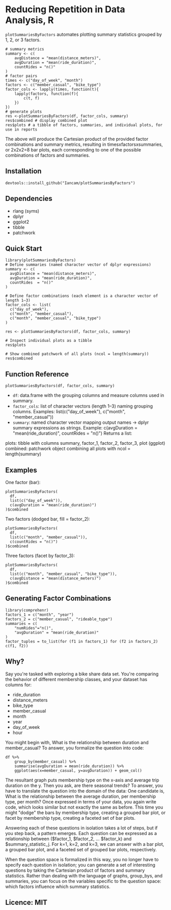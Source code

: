 # Reducing Repetition in Data Analysis, R

`plotSummariesByFactors` automates plotting summary statistics grouped by 1, 2, or 3 factors.

```{r}
# summary metrics
summary <- c(
	avgDistance = "mean(distance_meters)",
	avgDuration = "mean(ride_duration)",
    countRides = "n()"
)
# factor pairs
times <- c("day_of_week", "month")
factors <- c("member_casual", "bike_type")
factor_cols <- lapply(times, function(t){
	lapply(factors, function(f){
		c(t, f)
	})
})
# generate plots
res <-plotSummariesByFactors(df, factor_cols, summary)
res$combined # display combined plot
res$plots # a tibble of factors, summaries, and individual plots, for use in reports
```

The above will produce the Cartesian product of the provided factor combinations and summary metrics, resulting in timesxfactorsxsummaries, or 2x2x2=8 bar plots, each corresponding to one of the possible combinations of factors and summaries.

## Installation

```{r}
devtools::install_github("Iancam/plotSummariesByFactors")
```

## Dependencies

- rlang (syms)
- dplyr
- ggplot2
- tibble
- patchwork

## Quick Start

```{r}
library(plotSummariesByFactors)
# Define summaries (named character vector of dplyr expressions)
summary <- c(
  avgDistance = "mean(distance_meters)",
  avgDuration = "mean(ride_duration)",
  countRides  = "n()"
)

# Define factor combinations (each element is a character vector of length 1–3)
factor_cols <- list(
  c("day_of_week"),
  c("month", "member_casual"),
  c("month", "member_casual", "bike_type")
)

res <- plotSummariesByFactors(df, factor_cols, summary)

# Inspect individual plots as a tibble
res$plots

# Show combined patchwork of all plots (ncol = length(summary))
res$combined
```

## Function Reference

`plotSummariesByFactors(df, factor_cols, summary)`

- `df`: data.frame with the grouping columns and measure columns used in summary.
- `factor_cols`: list of character vectors (length 1–3) naming grouping columns.
  Examples: list(c("day_of_week"), c("month", "member_casual"))
- `summary`: named character vector mapping output names → dplyr summary expressions as strings.
  Example: c(avgDuration = "mean(ride_duration)", countRides = "n()")
  Returns a list:

plots: tibble with columns summary, factor_1, factor_2, factor_3, plot (ggplot)
combined: patchwork object combining all plots with ncol = length(summary)

## Examples

One factor (bar):

```{r}
plotSummariesByFactors(
  df,
  list(c("day_of_week")),
  c(avgDuration = "mean(ride_duration)")
)$combined
```

Two factors (dodged bar, fill = factor_2):

```{r}
plotSummariesByFactors(
  df,
  list(c("month", "member_casual")),
  c(countRides = "n()")
)$combined
```

Three factors (facet by factor_3):

```{r}
plotSummariesByFactors(
  df,
  list(c("month", "member_casual", "bike_type")),
  c(avgDistance = "mean(distance_meters)")
)$combined
```

## Generating Factor Combinations

```{r}
library(comprehenr)
factors_1 = c("month", "year")
factors_2 = c("member_casual", "rideable_type")
summaries = c(
	"numRides"="n()",
	"avgDuration" = "mean(ride_duration)"
)
factor_tuples = to_list(for (f1 in factors_1) for (f2 in factors_2) c(f1, f2))
```

## Why?

Say you're tasked with exploring a bike share data set. You're comparing the behavior of different membership classes, and your dataset has columns for:

- ride_duration
- distance_meters
- bike_type
- member_casual
- month
- year
- day_of_week
- hour

You might begin with, What is the relationship between duration and member_casual? To answer, you formalize the question into code:

```{r}
df %>%
	group_by(member_casual) %>%
	summarise(avgDuration = mean(ride_duration)) %>%
	ggplot(aes(x=member_casual, y=avgDuration)) + geom_col()
```

The resultant graph puts membership type on the x-axis and average trip duration on the y. Then you ask, are there seasonal trends? To answer, you have to translate the question into the domain of the data: One candidate is, What is the relationship between the average duration, per membership type, per month? Once expressed in terms of your data, you again write code, which looks similar but not exactly the same as before. This time you might "dodge" the bars by membership type, creating a grouped bar plot, or facet by membership type, creating a faceted set of bar plots.

Answering each of these questions in isolation takes a lot of steps, but if you step back, a pattern emerges. Each question can be expressed as a relationship between ($factor_1, $factor_2, ... $factor_k) and $summary_statistic_j. For k=1, k=2, and k=3, we can answer with a bar plot, a grouped bar plot, and a faceted set of grouped bar plots, respectively.

When the question space is formalized in this way, you no longer have to specify each question in isolation; you can generate a set of interesting questions by taking the Cartesian product of factors and summary statistics. Rather than dealing with the language of graphs, group_bys, and summaries, you can focus on the variables specific to the question space: which factors influence which summary statistics.

## Licence: MIT
